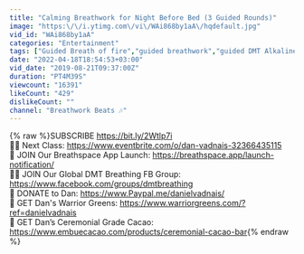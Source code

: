 ```yaml
---
title: "Calming Breathwork for Night Before Bed (3 Guided Rounds)"
image: "https:\/\/i.ytimg.com\/vi\/WAi868by1aA\/hqdefault.jpg"
vid_id: "WAi868by1aA"
categories: "Entertainment"
tags: ["Guided Breath of fire","guided breathwork","guided DMT Alkaline breathing"]
date: "2022-04-18T18:54:53+03:00"
vid_date: "2019-08-21T09:37:00Z"
duration: "PT4M39S"
viewcount: "16391"
likeCount: "429"
dislikeCount: ""
channel: "Breathwork Beats 🎶"
---
```

{% raw %}SUBSCRIBE <a rel="nofollow" target="blank" href="https://bit.ly/2Wtlp7i">https://bit.ly/2Wtlp7i</a><br />🧘‍♂️ Next Class: <a rel="nofollow" target="blank" href="https://www.eventbrite.com/o/dan-vadnais-32366435115">https://www.eventbrite.com/o/dan-vadnais-32366435115</a><br />📱 JOIN Our Breathspace App Launch: <a rel="nofollow" target="blank" href="https://breathspace.app/launch-notification/">https://breathspace.app/launch-notification/</a><br />🙌🏻 JOIN Our Global DMT Breathing FB Group: <a rel="nofollow" target="blank" href="https://www.facebook.com/groups/dmtbreathing">https://www.facebook.com/groups/dmtbreathing</a><br />🙏 DONATE to Dan: <a rel="nofollow" target="blank" href="https://www.Paypal.me/danielvadnais/">https://www.Paypal.me/danielvadnais/</a><br />🌱 GET Dan's Warrior Greens: <a rel="nofollow" target="blank" href="https://www.warriorgreens.com/?ref=danielvadnais">https://www.warriorgreens.com/?ref=danielvadnais</a><br />🍫 GET Dan’s Ceremonial Grade Cacao: <a rel="nofollow" target="blank" href="https://www.embuecacao.com/products/ceremonial-cacao-bar">https://www.embuecacao.com/products/ceremonial-cacao-bar</a>{% endraw %}
